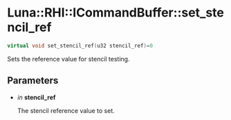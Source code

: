 # Luna::RHI::ICommandBuffer::set_stencil_ref

```c++
virtual void set_stencil_ref(u32 stencil_ref)=0
```

Sets the reference value for stencil testing. 



## Parameters
* *in* **stencil_ref**

    The stencil reference value to set. 

